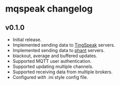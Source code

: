 # mqspeak changelog

## v0.1.0

 - Initial release.
 - Implemented sending data to [TingSpeak](https://thingspeak.com/) servers.
 - Implemented sending data to [phant](http://phant.io/) servers.
 - blackout, average and buffered updates.
 - Supported MQTT user authentication.
 - Supported updating multiple channels.
 - Supported receiving data from multiple brokers.
 - Configured with .ini style config file.
